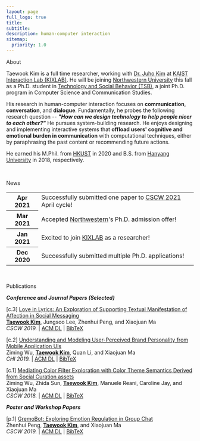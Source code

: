 ```yaml
---
layout: page
full_logo: true
title: 
subtitle: 
description: human-computer interaction
sitemap:
  priority: 1.0
---
```

<p id="describe-text">About</p>
Taewook Kim is a full time researcher, working with <a href="https://juhokim.com/index.html" target="_blank">Dr. Juho Kim</a> at <a href="https://www.kixlab.org/" target="_blank">KAIST Interaction Lab (KIXLAB)</a>. He will be joining <a href="https://northwestern.edu/" target="_blank">Northwestern University</a> this fall as a Ph.D. student in <a href="https://tsb.northwestern.edu/" target="_blank">Technology and Social Behavior (TSB)</a>, a joint Ph.D. program in Computer Science and Communication Studies.<br>

His research in human-computer interaction focuses on <b>communication</b>, <b>conversation</b>, and <b>dialogue</b>. Fundamentally, he probes the following research question -- <i><b>"How can we design technology to help people nicer to each other?"</b></i> He pursues system-building research. He enjoys designing and implementing interactive systems that <b>offload users' cognitive and emotional burden in communication</b> with computational techniques, either by paraphrasing the past content or recommending future actions.<br>

He earned his M.Phil. from <a href="https://hkust.edu.hk/home" target="_blank">HKUST</a> in 2020 and B.S. from <a href="https://www.hanyang.ac.kr/web/eng" target="_blank">Hanyang University</a> in 2018, respectively.

<br>
<div class="news">
	<p id="describe-text">News</p>
	<div class="table-responsive">
		<table class="table table-sm table-borderless">
			<tbody>
			<tr>
				<th scope="row">Apr 2021</th>
				<td>Successfully submitted one paper to <a href="https://cscw.acm.org/2021/" target="_blank">CSCW 2021</a> April cycle!</td>
			</tr>
			<tr>
				<th scope="row">Mar 2021</th>
				<td>Accepted <a href="https://northwestern.edu/" target="_blank">Northwestern</a>'s Ph.D. admission offer!</td>
			</tr>
			<tr>
				<th scope="row">Jan 2021</th>
				<td>Excited to join <a href="https://www.kixlab.org/" target="_blank">KIXLAB</a> as a researcher!</td>
			</tr>
			<tr>
				<th scope="row">Dec 2020</th>
				<td>Successfully submitted multiple Ph.D. applications!</td>
			</tr>
			</tbody>
		</table>
	</div>
</div>

<br>
<p id="describe-text">Publications</p>
<h7><b><i>Conference and Journal Papers (Selected)</i></b></h7>

[c.3] <a href="../assets/CSCW_Lily.pdf" target="_blank">Love in Lyrics: An Exploration of Supporting Textual Manifestation of Affection in Social Messaging</a><br>
<b><u>Taewook Kim</u></b>, Jungsoo Lee, Zhenhui Peng, and Xiaojuan Ma<br>
<i>CSCW 2019.</i> | <a href="https://doi.org/10.1145/3359181" target="_blank">ACM DL</a> | <a href="../assets/CSCW_Lily_BibTex.txt" target="_blank">BibTeX</a>

[c.2] <a href="../assets/CHI_UI.pdf" target="_blank">Understanding and Modeling User-Perceived Brand Personality from Mobile Application UIs</a><br>
Ziming Wu, <b><u>Taewook Kim</u></b>, Quan Li, and Xiaojuan Ma<br>
<i>CHI 2019.</i> | <a href="https://doi.org/10.1145/3290605.3300443" target="_blank">ACM DL</a> | <a href="../assets/CHI_UI_BibTex.txt" target="_blank">BibTeX</a>

[c.1] <a href="../assets/CSCW_IFIL.pdf" target="_blank">Mediating Color Filter Exploration with Color Theme Semantics Derived from Social Curation assets</a><br>
Ziming Wu, Zhida Sun, <b><u>Taewook Kim</u></b>, Manuele Reani, Caroline Jay, and Xiaojuan Ma<br>
<i>CSCW 2018.</i> | <a href="https://doi.org/10.1145/3274456" target="_blank">ACM DL</a> | <a href="../assets/CSCW_IFIL_BibTex.txt" target="_blank">BibTeX</a>

<h7><b><i>Poster and Workshop Papers</i></b></h7>

[p.1] <a href="../assets/CSCW_GremoBot.pdf" target="_blank">GremoBot: Exploring Emotion Regulation in Group Chat</a><br>
Zhenhui Peng, <b><u>Taewook Kim</u></b>, and Xiaojuan Ma<br>
<i>CSCW 2019.</i> | <a href="https://doi.org/10.1145/3311957.3359472" target="_blank">ACM DL</a> | <a href="../assets/CSCW_Gremo_BibTex.txt" target="_blank">BibTeX</a>

<br>
